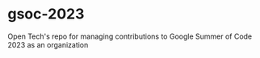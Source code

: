 # gsoc-2023
Open Tech's repo for managing contributions to Google Summer of Code 2023 as an organization
